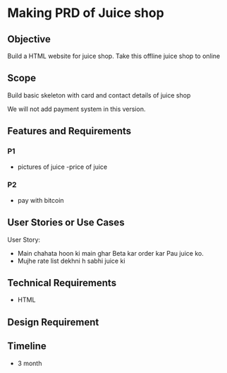 # Making PRD of Juice shop

## Objective

Build a HTML website for juice shop. Take this offline juice shop to online

## Scope

Build basic skeleton with card and contact details of juice shop

We will not add payment system in this version.

## Features and Requirements

### P1
- pictures of juice
-price of juice

### P2
- pay with bitcoin

## User Stories or Use Cases

User Story:

- Main chahata hoon ki main ghar Beta kar order kar Pau juice ko.
- Mujhe rate list dekhni h sabhi juice ki


## Technical Requirements

- HTML

## Design Requirement

## Timeline

- 3 month